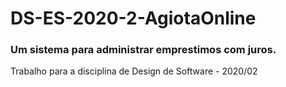 # DS-ES-2020-2-AgiotaOnline
### Um sistema para administrar emprestimos com juros.

Trabalho para a disciplina de Design de Software - 2020/02
